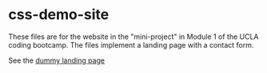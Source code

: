 # css-demo-site
These files are for the website in the "mini-project" in Module 1 of the UCLA coding bootcamp.  The files implement a landing page with a contact form.

See the [dummy landing page](landing.html)
